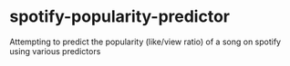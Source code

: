 # spotify-popularity-predictor
Attempting to predict the popularity (like/view ratio) of a song on spotify using various predictors
